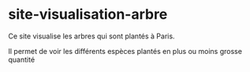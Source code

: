 # site-visualisation-arbre

Ce site visualise les arbres qui sont plantés à Paris.

Il permet de voir les différents espèces plantés en plus ou moins grosse quantité

